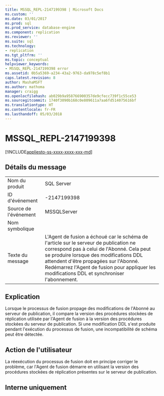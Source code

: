```yaml
---
title: MSSQL_REPL-2147199398 | Microsoft Docs
ms.custom: ''
ms.date: 03/01/2017
ms.prod: sql
ms.prod_service: database-engine
ms.component: replication
ms.reviewer: ''
ms.suite: sql
ms.technology:
- replication
ms.tgt_pltfrm: ''
ms.topic: conceptual
helpviewer_keywords:
- MSSQL_REPL-2147199398 error
ms.assetid: 0b5a5369-a234-43a2-9763-da978c5ef8b1
caps.latest.revision: 8
author: MashaMSFT
ms.author: mathoma
manager: craigg
ms.openlocfilehash: ab029b9a958766900357de9cfecc739f1c55ce53
ms.sourcegitcommit: 1740f3090b168c0e809611a7aa6fd514075616bf
ms.translationtype: HT
ms.contentlocale: fr-FR
ms.lasthandoff: 05/03/2018
---
```

# <a name="mssqlrepl-2147199398"></a>MSSQL_REPL-2147199398
[!INCLUDE[appliesto-ss-xxxx-xxxx-xxx-md](../../includes/appliesto-ss-xxxx-xxxx-xxx-md.md)]
    
## <a name="message-details"></a>Détails du message  
  
|||  
|-|-|  
|Nom du produit|SQL Server|  
|ID d'événement|-2147199398|  
|Source de l'événement|MSSQLServer|  
|Nom symbolique||  
|Texte du message|L'Agent de fusion a échoué car le schéma de l'article sur le serveur de publication ne correspond pas à celui de l'Abonné. Cela peut se produire lorsque des modifications DDL attendent d'être propagées sur l'Abonné. Redémarrez l'Agent de fusion pour appliquer les modifications DDL et synchroniser l'abonnement.|  
  
## <a name="explanation"></a>Explication  
 Lorsque le processus de fusion propage des modifications de l'Abonné au serveur de publication, il compare la version des procédures stockées de réplication utilisée par l'Agent de fusion à la version des procédures stockées du serveur de publication. Si une modification DDL s'est produite pendant l'exécution du processus de fusion, une incompatibilité de schéma peut être détectée.  
  
## <a name="user-action"></a>Action de l'utilisateur  
 La réexécution du processus de fusion doit en principe corriger le problème, car l'Agent de fusion démarre en utilisant la version des procédures stockées de réplication présentes sur le serveur de publication.  
  
## <a name="internal-only"></a>Interne uniquement  
  
